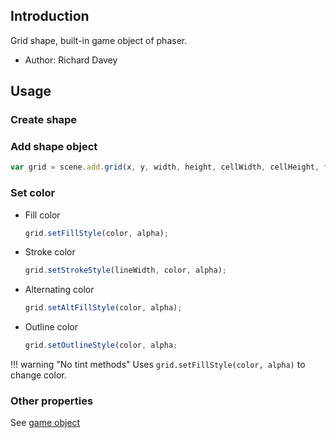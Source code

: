 ## Introduction

Grid shape, built-in game object of phaser.

- Author: Richard Davey

## Usage

### Create shape

### Add shape object

```javascript
var grid = scene.add.grid(x, y, width, height, cellWidth, cellHeight, fillColor, fillAlpha, outlineFillColor, outlineFillAlpha);
```

### Set color

- Fill color
    ```javascript
    grid.setFillStyle(color, alpha);
    ```
- Stroke color
    ```javascript
    grid.setStrokeStyle(lineWidth, color, alpha);
    ```
- Alternating color
    ```javascript
    grid.setAltFillStyle(color, alpha);
    ```
- Outline color
    ```javascript
    grid.setOutlineStyle(color, alpha;
    ```

!!! warning "No tint methods"
    Uses `grid.setFillStyle(color, alpha)` to change color.

### Other properties

See [game object](gameobject.md)
